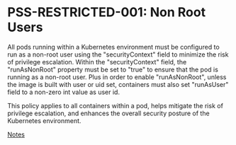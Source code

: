 # PSS-RESTRICTED-001: Non Root Users

All pods running within a Kubernetes environment must be configured to run as a non-root user using the "securityContext" field to minimize the risk of privilege escalation. Within the "securityContext" field, the "runAsNonRoot" property must be set to "true" to ensure that the pod is running as a non-root user. Plus in order to enable "runAsNonRoot", unless the image is built with user or uid set, containers must also set "runAsUser" field to a non-zero int value as user id.

This policy applies to all containers within a pod, helps mitigate the risk of privilege escalation, and enhances the overall security posture of the Kubernetes environment.

[Notes](https://kubernetes.io/docs/concepts/security/pod-security-standards/#:~:text=Running%20as%20Non,undefined/null)
